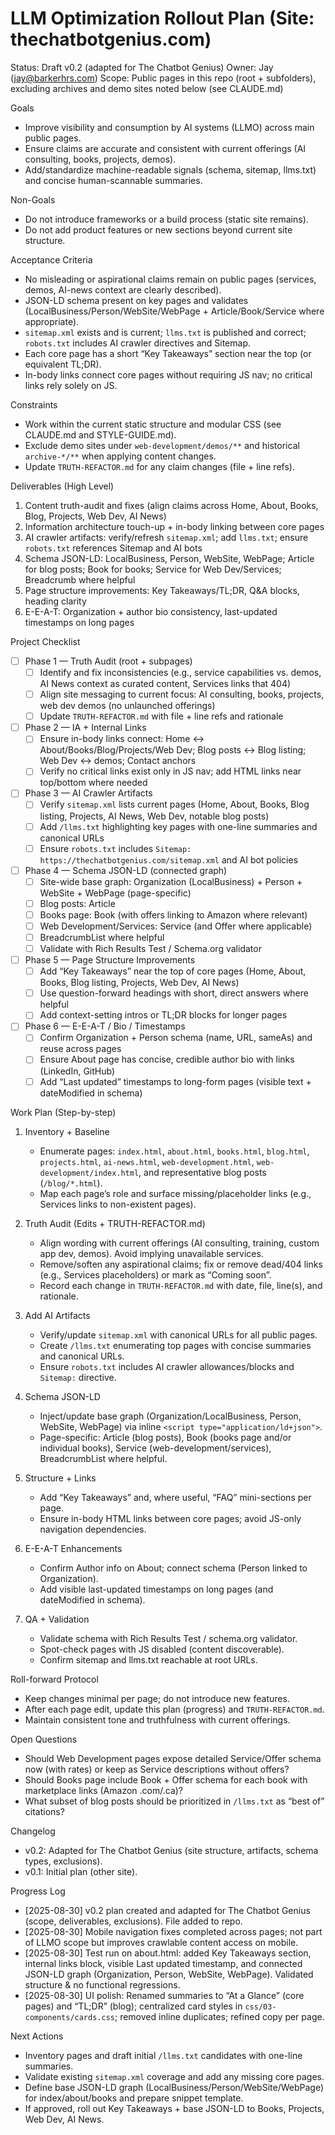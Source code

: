 # LLM Optimization Rollout Plan (Site: thechatbotgenius.com)

Status: Draft v0.2 (adapted for The Chatbot Genius)
Owner: Jay (jay@barkerhrs.com)
Scope: Public pages in this repo (root + subfolders), excluding archives and demo sites noted below (see CLAUDE.md)

Goals
- Improve visibility and consumption by AI systems (LLMO) across main public pages.
- Ensure claims are accurate and consistent with current offerings (AI consulting, books, projects, demos).
- Add/standardize machine-readable signals (schema, sitemap, llms.txt) and concise human-scannable summaries.

Non-Goals
- Do not introduce frameworks or a build process (static site remains).
- Do not add product features or new sections beyond current site structure.

Acceptance Criteria
- No misleading or aspirational claims remain on public pages (services, demos, AI-news context are clearly described).
- JSON-LD schema present on key pages and validates (LocalBusiness/Person/WebSite/WebPage + Article/Book/Service where appropriate).
- `sitemap.xml` exists and is current; `llms.txt` is published and correct; `robots.txt` includes AI crawler directives and Sitemap.
- Each core page has a short “Key Takeaways” section near the top (or equivalent TL;DR).
- In-body links connect core pages without requiring JS nav; no critical links rely solely on JS.

Constraints
- Work within the current static structure and modular CSS (see CLAUDE.md and STYLE-GUIDE.md).
- Exclude demo sites under `web-development/demos/**` and historical `archive-*/**` when applying content changes.
- Update `TRUTH-REFACTOR.md` for any claim changes (file + line refs).

Deliverables (High Level)
1) Content truth-audit and fixes (align claims across Home, About, Books, Blog, Projects, Web Dev, AI News)
2) Information architecture touch-up + in-body linking between core pages
3) AI crawler artifacts: verify/refresh `sitemap.xml`; add `llms.txt`; ensure `robots.txt` references Sitemap and AI bots
4) Schema JSON-LD: LocalBusiness, Person, WebSite, WebPage; Article for blog posts; Book for books; Service for Web Dev/Services; Breadcrumb where helpful
5) Page structure improvements: Key Takeaways/TL;DR, Q&A blocks, heading clarity
6) E-E-A-T: Organization + author bio consistency, last-updated timestamps on long pages

Project Checklist

- [ ] Phase 1 — Truth Audit (root + subpages)
  - [ ] Identify and fix inconsistencies (e.g., service capabilities vs. demos, AI News context as curated content, Services links that 404)
  - [ ] Align site messaging to current focus: AI consulting, books, projects, web dev demos (no unlaunched offerings)
  - [ ] Update `TRUTH-REFACTOR.md` with file + line refs and rationale

- [ ] Phase 2 — IA + Internal Links
  - [ ] Ensure in-body links connect: Home ↔ About/Books/Blog/Projects/Web Dev; Blog posts ↔ Blog listing; Web Dev ↔ demos; Contact anchors
  - [ ] Verify no critical links exist only in JS nav; add HTML links near top/bottom where needed

- [ ] Phase 3 — AI Crawler Artifacts
  - [ ] Verify `sitemap.xml` lists current pages (Home, About, Books, Blog listing, Projects, AI News, Web Dev, notable blog posts)
  - [ ] Add `/llms.txt` highlighting key pages with one-line summaries and canonical URLs
  - [ ] Ensure `robots.txt` includes `Sitemap: https://thechatbotgenius.com/sitemap.xml` and AI bot policies

- [ ] Phase 4 — Schema JSON-LD (connected graph)
  - [ ] Site-wide base graph: Organization (LocalBusiness) + Person + WebSite + WebPage (page-specific)
  - [ ] Blog posts: Article
  - [ ] Books page: Book (with offers linking to Amazon where relevant)
  - [ ] Web Development/Services: Service (and Offer where applicable)
  - [ ] BreadcrumbList where helpful
  - [ ] Validate with Rich Results Test / Schema.org validator

- [ ] Phase 5 — Page Structure Improvements
  - [ ] Add “Key Takeaways” near the top of core pages (Home, About, Books, Blog listing, Projects, Web Dev, AI News)
  - [ ] Use question-forward headings with short, direct answers where helpful
  - [ ] Add context-setting intros or TL;DR blocks for longer pages

- [ ] Phase 6 — E-E-A-T / Bio / Timestamps
  - [ ] Confirm Organization + Person schema (name, URL, sameAs) and reuse across pages
  - [ ] Ensure About page has concise, credible author bio with links (LinkedIn, GitHub)
  - [ ] Add “Last updated” timestamps to long-form pages (visible text + dateModified in schema)

Work Plan (Step-by-step)

1) Inventory + Baseline
   - Enumerate pages: `index.html`, `about.html`, `books.html`, `blog.html`, `projects.html`, `ai-news.html`, `web-development.html`, `web-development/index.html`, and representative blog posts (`/blog/*.html`).
   - Map each page’s role and surface missing/placeholder links (e.g., Services links to non-existent pages).

2) Truth Audit (Edits + TRUTH-REFACTOR.md)
   - Align wording with current offerings (AI consulting, training, custom app dev, demos). Avoid implying unavailable services.
   - Remove/soften any aspirational claims; fix or remove dead/404 links (e.g., Services placeholders) or mark as “Coming soon”.
   - Record each change in `TRUTH-REFACTOR.md` with date, file, line(s), and rationale.

3) Add AI Artifacts
   - Verify/update `sitemap.xml` with canonical URLs for all public pages.
   - Create `/llms.txt` enumerating top pages with concise summaries and canonical URLs.
   - Ensure `robots.txt` includes AI crawler allowances/blocks and `Sitemap:` directive.

4) Schema JSON-LD
   - Inject/update base graph (Organization/LocalBusiness, Person, WebSite, WebPage) via inline `<script type="application/ld+json">`.
   - Page-specific: Article (blog posts), Book (books page and/or individual books), Service (web-development/services), BreadcrumbList where helpful.

5) Structure + Links
   - Add “Key Takeaways” and, where useful, “FAQ” mini-sections per page.
   - Ensure in-body HTML links between core pages; avoid JS-only navigation dependencies.

6) E-E-A-T Enhancements
   - Confirm Author info on About; connect schema (Person linked to Organization).
   - Add visible last-updated timestamps on long pages (and dateModified in schema).

7) QA + Validation
   - Validate schema with Rich Results Test / schema.org validator.
   - Spot-check pages with JS disabled (content discoverable).
   - Confirm sitemap and llms.txt reachable at root URLs.

Roll-forward Protocol
- Keep changes minimal per page; do not introduce new features.
- After each page edit, update this plan (progress) and `TRUTH-REFACTOR.md`.
- Maintain consistent tone and truthfulness with current offerings.

Open Questions
- Should Web Development pages expose detailed Service/Offer schema now (with rates) or keep as Service descriptions without offers?
- Should Books page include Book + Offer schema for each book with marketplace links (Amazon .com/.ca)?
- What subset of blog posts should be prioritized in `/llms.txt` as “best of” citations?

Changelog
- v0.2: Adapted for The Chatbot Genius (site structure, artifacts, schema types, exclusions).
- v0.1: Initial plan (other site).

Progress Log
- [2025-08-30] v0.2 plan created and adapted for The Chatbot Genius (scope, deliverables, exclusions). File added to repo.
- [2025-08-30] Mobile navigation fixes completed across pages; not part of LLMO scope but improves crawlable content access on mobile.
- [2025-08-30] Test run on about.html: added Key Takeaways section, internal links block, visible Last updated timestamp, and connected JSON-LD graph (Organization, Person, WebSite, WebPage). Validated structure & no functional regressions.
- [2025-08-30] UI polish: Renamed summaries to “At a Glance” (core pages) and “TL;DR” (blog); centralized card styles in `css/03-components/cards.css`; removed inline duplicates; refined copy per page.

Next Actions
- Inventory pages and draft initial `/llms.txt` candidates with one-line summaries.
- Validate existing `sitemap.xml` coverage and add any missing core pages.
- Define base JSON-LD graph (LocalBusiness/Person/WebSite/WebPage) for index/about/books and prepare snippet template.
 - If approved, roll out Key Takeaways + base JSON-LD to Books, Projects, Web Dev, AI News.

